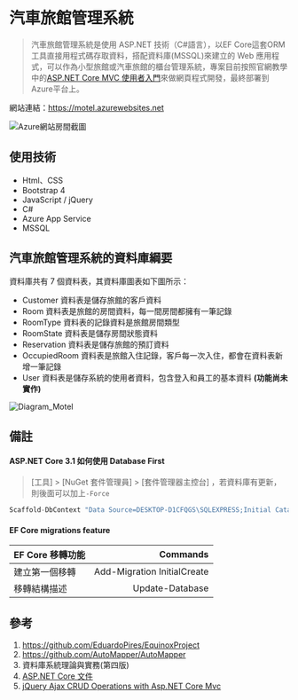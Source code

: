 # 汽車旅館管理系統
> 汽車旅館管理系統是使用 ASP.NET 技術（C#語言），以EF Core這套ORM工具直接用程式碼存取資料，搭配資料庫(MSSQL)來建立的 Web 應用程式，可以作為小型旅館或汽車旅館的櫃台管理系統，專案目前按照官網教學中的[ASP.NET Core MVC 使用者入門](https://docs.microsoft.com/zh-tw/aspnet/core/tutorials/first-mvc-app/start-mvc?view=aspnetcore-3.1&tabs=visual-studio)來做網頁程式開發，最終部署到Azure平台上。

網站連結：https://motel.azurewebsites.net

![Azure網站房間截圖](https://user-images.githubusercontent.com/17740845/120481294-89642900-c3e2-11eb-94b1-aee8a876ffe0.jpg)

## 使用技術
* Html、CSS
* Bootstrap 4
* JavaScript / jQuery
* C# 
* Azure App Service
* MSSQL

## 汽車旅館管理系統的資料庫綱要
資料庫共有 7 個資料表，其資料庫圖表如下圖所示：

* Customer 資料表是儲存旅館的客戶資料
* Room 資料表是旅館的房間資料，每一間房間都擁有一筆記錄
* RoomType 資料表的記錄資料是旅館房間類型
* RoomState 資料表是儲存房間狀態資料
* Reservation 資料表是儲存旅館的預訂資料
* OccupiedRoom 資料表是旅館入住記錄，客戶每一次入住，都會在資料表新增一筆記錄
* User 資料表是儲存系統的使用者資料，包含登入和員工的基本資料 **(功能尚未實作)**

![Diagram_Motel](https://user-images.githubusercontent.com/17740845/120467312-a42ea180-c3d2-11eb-94ee-9b3a7c4f7bea.jpg)

## 備註 
#### ASP.NET Core 3.1 如何使用 Database First
> [工具] > [NuGet 套件管理員] > [套件管理器主控台] ，若資料庫有更新，則後面可以加上`-Force`
``` C#
Scaffold-DbContext "Data Source=DESKTOP-D1CFQGS\SQLEXPRESS;Initial Catalog=Motel;User ID=sa;Password=123456" Microsoft.EntityFrameworkCore.SqlServer -contextdir Data -outputdir Models -context MotelDbContext -tables Customer, Room, OccupiedRoom, RoomState, User, Reservation, RoomType
```    
#### EF Core migrations feature
| EF Core 移轉功能 | Commands |
| ------------- | -----:|
| 建立第一個移轉 | Add-Migration InitialCreate |
| 移轉結構描述 | Update-Database |
## 參考
1. https://github.com/EduardoPires/EquinoxProject 
2. https://github.com/AutoMapper/AutoMapper
3. 資料庫系統理論與實務(第四版)
4. [ASP.NET Core 文件](https://docs.microsoft.com/zh-tw/aspnet/core/introduction-to-aspnet-core?view=aspnetcore-3.1)
5. [jQuery Ajax CRUD Operations with Asp.NET Core Mvc](https://github.com/CodAffection/jQuery-Ajax-with-ASP.NET-Core-MVC-using-Modal-PopUp)
